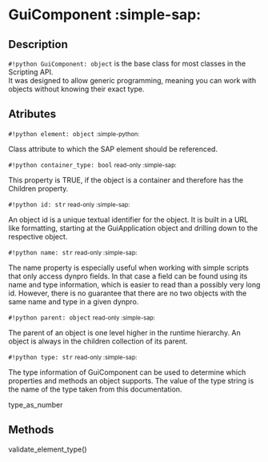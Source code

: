 # GuiComponent :simple-sap:

## Description

`#!python GuiComponent: object` is the base class for most classes in the Scripting API.  
It was designed to allow generic programming, meaning you can work with objects without knowing
their exact type.

## Atributes

`#!python element: object` <small>:simple-python:</small>

Class attribute to which the SAP element should be referenced.

`#!python container_type: bool` <small>read-only :simple-sap:</small>

This property is TRUE, if the object is a container and therefore has the Children property.

`#!python id: str` <small>read-only :simple-sap:</small>

An object id is a unique textual identifier for the object. It is built in a URL like formatting, starting at the GuiApplication object and drilling down to the respective object.

`#!python name: str` <small>read-only :simple-sap:</small>

The name property is especially useful when working with simple scripts that only access dynpro fields. In that case a field can be found using its name and type information, which is easier to read than a possibly very long id. However, there is no guarantee that there are no two objects with the same name and type in a given dynpro.

`#!python parent: object` <small>read-only :simple-sap:</small>

The parent of an object is one level higher in the runtime hierarchy.
An object is always in the children collection of its parent.

`#!python type: str` <small>read-only :simple-sap:</small>

The type information of GuiComponent can be used to determine which properties and methods an object supports.
The value of the type string is the name of the type taken from this documentation.

type_as_number

## Methods

validate_element_type()
